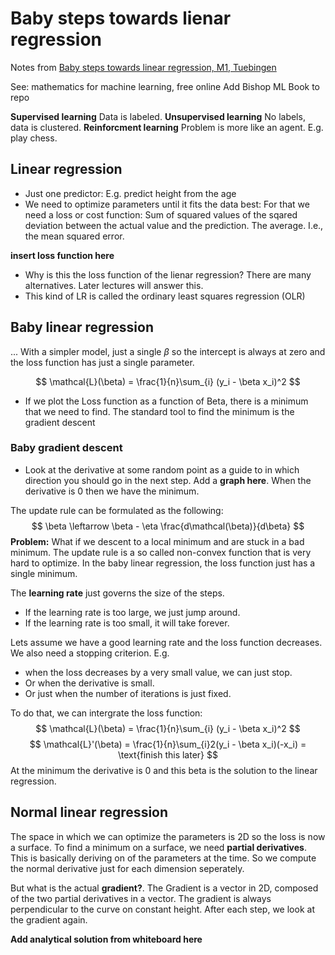 # Baby steps towards lienar regression

Notes from [Baby steps towards linear regression, M1, Tuebingen](https://www.youtube.com/watch?v=lWGdFeMsjzg&list=PL05umP7R6ij35ShKLDqccJSDntugY4FQT&index=2)

See: mathematics for machine learning, free online
Add Bishop ML Book to repo

**Supervised learning** Data is labeled.
**Unsupervised learning** No labels, data is clustered.
**Reinforcment learning** Problem is more like an agent. E.g. play chess.

## Linear regression

- Just one predictor: E.g. predict height from the age
- We need to optimize parameters until it fits the data best: For that we need a loss or cost function: Sum of squared values of the sqared deviation between the actual value and the prediction. The average. I.e., the mean squared error.

**insert loss function here**

- Why is this the loss function of the lienar regression? There are many alternatives. Later lectures will answer this. 
- This kind of LR is called the ordinary least squares regression (OLR)

## Baby linear regression

... With a simpler model, just a single $\beta$ so the intercept is always at zero and the loss function has just a single parameter.

$$
\mathcal{L}(\beta) = \frac{1}{n}\sum_{i} (y_i - \beta x_i)^2
$$

- If we plot the Loss function as a function of Beta, there is a minimum that we need to find. The standard tool to find the minimum is the gradient descent

### Baby gradient descent

- Look at the derivative at some random point as a guide to in which direction you should go in the next step. Add a **graph here**. When the derivative is 0 then we have the minimum.

The update rule can be formulated as the following:
$$
\beta \leftarrow \beta - \eta \frac{d\mathcal(\beta)}{d\beta}
$$
**Problem:** What if we descent to a local minimum and are stuck in a bad minimum. The update rule is a so called non-convex function that is very hard to optimize. In the baby linear regression, the loss function just has a single minimum.

The **learning rate** just governs the size of the steps. 
- If the learning rate is too large, we just jump around.
- If the learning rate is too small, it will take forever.

Lets assume we have a good learning rate and the loss function decreases. We also need a stopping criterion. E.g. 
- when the loss decreases by a very small value, we can just stop. 
- Or when the derivative is small.
- Or just when the number of iterations is just fixed.

To do that, we can intergrate the loss function:
$$
\mathcal{L}(\beta) = \frac{1}{n}\sum_{i} (y_i - \beta x_i)^2
$$
$$
\mathcal{L}'(\beta) = \frac{1}{n}\sum_{i}2(y_i - \beta x_i)(-x_i) = \text{finish this later}
$$
At the minimum the derivative is 0 and this beta is the solution to the linear regression.

## Normal linear regression

The space in which we can optimize the parameters is 2D so the loss is now a surface. To find a minimum on a surface, we need **partial derivatives**. This is basically deriving on of the parameters at the time. So we compute the normal derivative just for each dimension seperately.

But what is the actual **gradient?**. The Gradient is a vector in 2D, composed of the two partial derivatives in a vector. The gradient is always perpendicular to the curve on constant height. After each step, we look at the gradient again. 

**Add analytical solution from whiteboard here**


